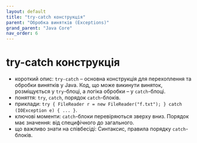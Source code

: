 ```yaml
---
layout: default
title: "try-catch конструкція"
parent: "Обробка винятків (Exceptions)"
grand_parent: "Java Core"
nav_order: 6
---
```


# try-catch конструкція

*   короткий опис: `try-catch` – основна конструкція для перехоплення та обробки винятків у Java. Код, що може викинути виняток, розміщується у `try`-блоці, а логіка обробки – у `catch`-блоці.
*   поняття: `try`, `catch`, порядок `catch`-блоків.
*   приклади: `try { FileReader r = new FileReader("f.txt"); } catch (IOException e) { ... }`.
*   ключові моменти: `catch`-блоки перевіряються зверху вниз. Порядок має значення: від специфічного до загального.
*   що важливо знати на співбесіді: Синтаксис, правила порядку `catch`-блоків.
